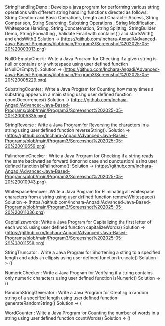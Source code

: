 StringHandlingDemo : Develop a java program for performing various string operations with different string
handling functions directed as follows:
String Creation and Basic Operations, Length and Character Access, String Comparison, String
Searching, Substring Operations , String Modification, Whitespace Handling, String Concatenation,
String Splitting, StringBuilder Demo, String Formatting , Validate Email with contains( ) and
startsWith() and endsWith()
Solution -> (https://github.com/Inchara-Angadi/Advanced-Java-Based-Programs/blob/main/Program3/Screenshot%202025-05-20%20003013.png)


NullOrEmptyCheck : Write a Java Program for Checking if a given string is null or contains only whitespace using user
defined function isNullOrEmpty().
Solution ->  (https://github.com/Inchara-Angadi/Advanced-Java-Based-Programs/blob/main/Program3/Screenshot%202025-05-20%20005229.png)


SubstringCounter : Write a Java Program for Counting how many times a substring appears in a main string
using user defined function countOccurrences()
Solution ->  (https://github.com/Inchara-Angadi/Advanced-Java-Based-Programs/blob/main/Program3/Screenshot%202025-05-20%20005335.png)


StringReverse : Write a Java Program for Reversing the characters in a string using user defined function
reverseString().
Solution ->  (https://github.com/Inchara-Angadi/Advanced-Java-Based-Programs/blob/main/Program3/Screenshot%202025-05-20%20010659.png)


PalindromeChecker : Write a Java Program for Checking if a string reads the same backward as forward (ignoring case
and punctuation) using user defined function isPalindrome():
Solution ->  (https://github.com/Inchara-Angadi/Advanced-Java-Based-Programs/blob/main/Program3/Screenshot%202025-05-20%20010943.png)


WhitespaceRemover :Write a Java Program for Eliminating all whitespace characters from a string using user defined
function removeWhitespace()
Solution ->  (https://github.com/Inchara-Angadi/Advanced-Java-Based-Programs/blob/main/Program3/Screenshot%202025-05-20%20011036.png)


Capitalizewords : Write a Java Program for Capitalizing the first letter of each word. using user defined function
capitalizeWords()
Solution ->  (https://github.com/Inchara-Angadi/Advanced-Java-Based-Programs/blob/main/Program3/Screenshot%202025-05-20%20011558.png)


StringTruncator : Write a Java Program for Shortening a string to a specified length and adds an ellipsis using user
defined function truncate()
Solution ->  ()


NumericChecker : Write a Java Program for Verifying if a string contains only numeric characters using user defined
function isNumeric()
Solution ->  ()


RandomStringGenerator : Write a Java Program for Creating a random string of a specified length using user defined
function generateRandomString()
Solution ->  ()


WordCounter : Write a Java Program for Counting the number of words in a string using user defined function
countWords()
Solution ->  ()


